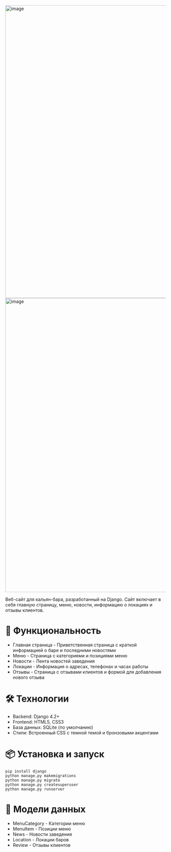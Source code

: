 <img width="1901" height="920" alt="image" src="https://github.com/user-attachments/assets/784e920a-38c1-4bff-848a-40313cb5f2ad" />
<img width="1899" height="924" alt="image" src="https://github.com/user-attachments/assets/6a8f05b4-a515-4bc2-b94d-30cdf95de2de" />

Веб-сайт для кальян-бара, разработанный на Django. Сайт включает в себя главную страницу, меню, новости, информацию о локациях и отзывы клиентов.

# 🚀 Функциональность
- Главная страница - Приветственная страница с краткой информацией о баре и последними новостями
- Меню - Страница с категориями и позициями меню
- Новости - Лента новостей заведения
- Локации - Информация о адресах, телефонах и часах работы
- Отзывы - Страница с отзывами клиентов и формой для добавления нового отзыва

# 🛠 Технологии
- Backend: Django 4.2+
- Frontend: HTML5, CSS3
- База данных: SQLite (по умолчанию)
- Стили: Встроенный CSS с темной темой и бронзовыми акцентами

# 📦 Установка и запуск
```
pip install django
python manage.py makemigrations
python manage.py migrate
python manage.py createsuperuser
python manage.py runserver
```

# 📝 Модели данных
- MenuCategory - Категории меню
- MenuItem - Позиции меню
- News - Новости заведения
- Location - Локации баров
- Review - Отзывы клиентов
